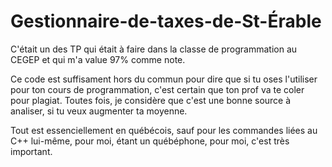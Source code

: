 # Gestionnaire-de-taxes-de-St-Érable
C'était un des TP qui était à faire dans la classe de programmation au CEGEP et qui m'a value 97% comme note.

Ce code est suffisament hors du commun pour dire que si tu oses l'utiliser pour ton cours de programmation, 
c'est certain que ton prof va te coler pour plagiat. Toutes fois, je considère que c'est une bonne source à analiser,
si tu veux augmenter ta moyenne.

Tout est essenciellement en québécois, sauf pour les commandes liées au C++ lui-même, pour moi, étant un québéphone, pour moi,
c'est très important.
